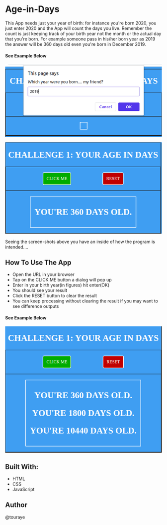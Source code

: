 # Age-in-Days



This App needs just your year of birth: for instance you're born 2020, you just enter 2020 and the App will count the days you live. Remember the count is just keeping track of your birth year not the month or the actual day that you're born. For example someone pass in his/her born year as 2019 the answer will be 360 days old even you're born in December 2019.

#### See Example Below

![](./img/age-in-days-input.png)



![](./img/day-out-put.png)



Seeing the screen-shots above you have an inside of how the program is intended....



## How To Use The App

* Open the URL in your browser
* Tap on the CLICK ME button a dialog will pop up
* Enter in your birth year(in figures) hit enter(OK)
* You should see your result 
* Click the RESET button to clear the result
* You can keep processing without clearing the result if you may want to see difference outputs 

#### See Example Below

![](./img/days-many.png)



## Built With:

* HTML
* CSS
* JavaScript



## Author

@touraye